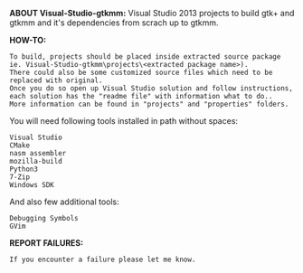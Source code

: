 **ABOUT Visual-Studio-gtkmm:**
Visual Studio 2013 projects to build gtk+ and gtkmm and it's dependencies from scrach up to gtkmm.

**HOW-TO:**
```
To build, projects should be placed inside extracted source package
ie. Visual-Studio-gtkmm\projects\<extracted package name>).
There could also be some customized source files which need to be replaced with original.
Once you do so open up Visual Studio solution and follow instructions,
each solution has the "readme file" with information what to do..
More information can be found in "projects" and "properties" folders.
```

You will need following tools installed in path without spaces:
```
Visual Studio
CMake
nasm assembler
mozilla-build
Python3
7-Zip
Windows SDK
```

And also few additional tools:
```
Debugging Symbols
GVim
```   

**REPORT FAILURES:**
```
If you encounter a failure please let me know.
```
